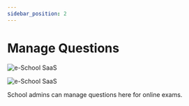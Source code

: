 ```yaml
---
sidebar_position: 2
---
```


# Manage Questions

![e-School SaaS](../../static/images/schooladmin/add-question-1.png)

![e-School SaaS](../../static/images/schooladmin/add-question-2.png)

School admins can manage questions here for online exams. 